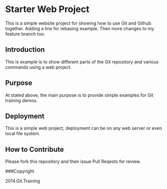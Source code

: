 # Starter Web Project

This is a simple website project for showing how to use Git and Github together. Adding a line for rebasing example.
Then more changes to my feature branch too.

## Introduction

This is example is to show different parts of the Git repository and various commands using a web project.

## Purpose

At stated above, the main purpose is to provide simple examples for Git training demos.

## Deployment

This is a simple web project, deployment can be on any web server or even local file system.

## How to Contribute

Please fork this repository and then issue Pull Reqests for review.

###Copyright

2014.Git.Training
